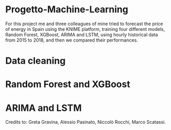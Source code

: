 # Progetto-Machine-Learning

For this project me and three colleagues of mine tried to forecast the price of energy in Spain using the KNIME platform, training four different models, Random Forest, XGBoost, ARIMA and LSTM, using hourly historical data from 2015 to 2018, and then we compared their performances. 

# Data cleaning

# Random Forest and XGBoost

# ARIMA and LSTM



Credits to: Greta Gravina, Alessio Pasinato, Niccolò Rocchi, Marco Scatassi.
